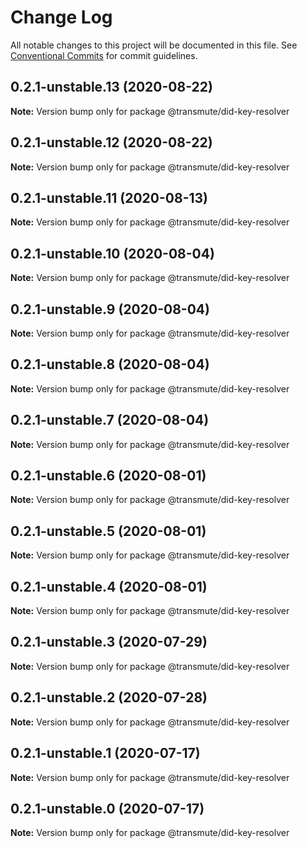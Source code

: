 # Change Log

All notable changes to this project will be documented in this file.
See [Conventional Commits](https://conventionalcommits.org) for commit guidelines.

## 0.2.1-unstable.13 (2020-08-22)

**Note:** Version bump only for package @transmute/did-key-resolver





## 0.2.1-unstable.12 (2020-08-22)

**Note:** Version bump only for package @transmute/did-key-resolver





## 0.2.1-unstable.11 (2020-08-13)

**Note:** Version bump only for package @transmute/did-key-resolver





## 0.2.1-unstable.10 (2020-08-04)

**Note:** Version bump only for package @transmute/did-key-resolver





## 0.2.1-unstable.9 (2020-08-04)

**Note:** Version bump only for package @transmute/did-key-resolver





## 0.2.1-unstable.8 (2020-08-04)

**Note:** Version bump only for package @transmute/did-key-resolver





## 0.2.1-unstable.7 (2020-08-04)

**Note:** Version bump only for package @transmute/did-key-resolver





## 0.2.1-unstable.6 (2020-08-01)

**Note:** Version bump only for package @transmute/did-key-resolver





## 0.2.1-unstable.5 (2020-08-01)

**Note:** Version bump only for package @transmute/did-key-resolver





## 0.2.1-unstable.4 (2020-08-01)

**Note:** Version bump only for package @transmute/did-key-resolver





## 0.2.1-unstable.3 (2020-07-29)

**Note:** Version bump only for package @transmute/did-key-resolver





## 0.2.1-unstable.2 (2020-07-28)

**Note:** Version bump only for package @transmute/did-key-resolver





## 0.2.1-unstable.1 (2020-07-17)

**Note:** Version bump only for package @transmute/did-key-resolver





## 0.2.1-unstable.0 (2020-07-17)

**Note:** Version bump only for package @transmute/did-key-resolver
